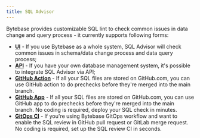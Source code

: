 ```yaml
---
title: SQL Advisor
---
```


Bytebase provides customizable SQL lint to check common issues in data change and query process - it currently supports following forms:

- [**UI**](/docs/sql-review/sql-advisor/ui) - If you use Bytebase as a whole system, SQL Advisor will check common issues in schema/data change process and data query process;
- [**API**](/docs/sql-review/sql-advisor/api) - If you have your own database management system, it's possible to integrate SQL Advisor via API;
- [**GitHub Action**](/docs/sql-review/sql-advisor/github-action) - If all your SQL files are stored on GitHub.com, you can use GitHub action to do prechecks before they're merged into the main branch.
- [**GitHub App**](/docs/sql-review/sql-advisor/github-app) - If all your SQL files are stored on GitHub.com, you can use GitHub app to do prechecks before they're merged into the main branch. No coding is required, deploy your SQL check in minutes.
- [**GitOps CI**](/docs/sql-review/sql-advisor/gitops-ci) - If you're using Bytebase GitOps workflow and want to enable the SQL review in GitHub pull request or GitLab merge request. No coding is required, set up the SQL review CI in seconds.